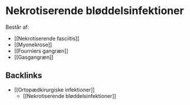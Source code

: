 # Nekrotiserende bløddelsinfektioner
Består af:
* [[Nekrotiserende fasciitis]]
* [[Myonekrose]]
* [[Fourniers gangræn]]
* [[Gasgangræn]]

## Backlinks
* [[Ortopædkirurgiske infektioner]]
	* [[Nekrotiserende bløddelsinfektioner]]

<!-- #anki/tag/med/Orto #anki/deck/Medicine -->

<!-- {BearID:6D74BB80-AA2D-49A7-9108-75BA25832DB7-71605-00009AB29B4A15ED} -->
